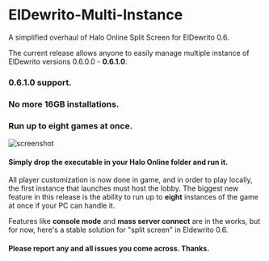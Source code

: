 # ElDewrito-Multi-Instance
A simplified overhaul of Halo Online Split Screen for ElDewrito 0.6.

The current release allows anyone to easily manage multiple instance of ElDewrito versions 0.6.0.0 - **0.6.1.0**.

### 0.6.1.0 support.
### No more 16GB installations.
### Run up to eight games at once.

![screenshot](https://lh3.googleusercontent.com/1-KfSZALH3H7BzYQFdTymH0WGCNfpCp1QfmdxYigd1NFSgfve4mAkKNnzlygpRVp9HZRZ8oZc6vw996SqQ=w1000-no-tmp.jpg)

#### Simply drop the executable in your Halo Online folder and run it.


All player customization is now done in game, and in order to play locally, the first instance that launches must host the lobby. The biggest new feature in this release is the ability to run up to **eight** instances of the game at once if your PC can handle it.

Features like **console mode** and **mass server connect** are in the works, but for now, here's a stable solution for "split screen" in Eldewrito 0.6.

#### Please report any and all issues you come across. Thanks.
